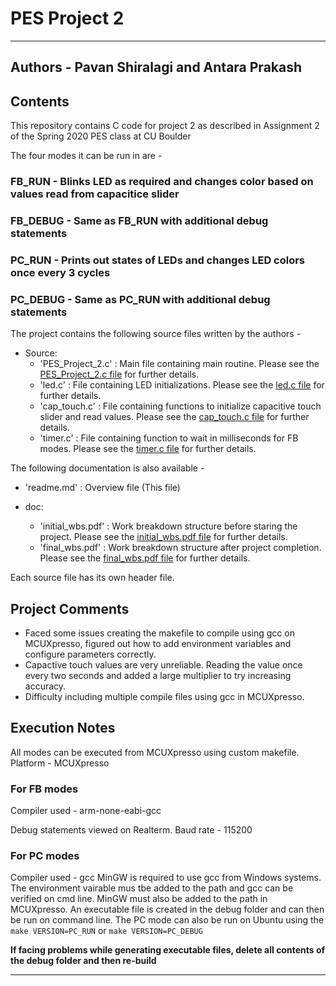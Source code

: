 # PES Project 2
----------------------------------------------------------------------------------------------------------------------------------------------------

## Authors - Pavan Shiralagi and Antara Prakash

## Contents

This repository contains C code for project 2 as described in Assignment 2 of the Spring 2020 PES class at CU Boulder 

The four modes it can be run in are - 
### FB_RUN - Blinks LED as required and changes color based on values read from capacitice slider
### FB_DEBUG - Same as FB_RUN with additional debug statements
### PC_RUN - Prints out states of LEDs and changes LED colors once every 3 cycles
### PC_DEBUG - Same as PC_RUN with additional debug statements

The project contains the following source files written by the authors -
- Source:
	- 'PES_Project_2.c' : Main file containing main routine. 
Please see the [PES_Project_2.c file](./source/PES_Project_2.c) for further details.
	- 'led.c' : File containing LED initializations. 
Please see the [led.c file](./source/led.c) for further details.
	- 'cap_touch.c'	: File containing functions to initialize capacitive touch slider and read values. 
Please see the [cap_touch.c file](./source/cap_touch.c) for further details.
	- 'timer.c' : File containing function to wait in milliseconds for FB modes. 
Please see the [timer.c file](./source/timer.c) for further details.

The following documentation is also available - 
- 'readme.md' : Overview file (This file)

- doc:
	- 'initial_wbs.pdf' : Work breakdown structure before staring the project. 
Please see the [initial_wbs.pdf file](./doc/initial_wbs.pdf) for further details.
	- 'final_wbs.pdf' : Work breakdown structure after project completion. 
Please see the [final_wbs.pdf file](./doc/final_wbs.pdf) for further details.

Each source file has its own header file.

## Project Comments

- Faced some issues creating the makefile to compile using gcc on MCUXpresso, figured out how to add 
  environment variables and configure parameters correctly.
- Capactive touch values are very unreliable.  Reading the value once every two seconds and added a large multiplier to try increasing accuracy.
- Difficulty including multiple compile files using gcc in MCUXpresso.

## Execution Notes

All modes can be executed from MCUXpresso using custom makefile. 
Platform - MCUXpresso

### For FB modes
Compiler used - arm-none-eabi-gcc

Debug statements viewed on Realterm. Baud rate - 115200

### For PC modes
Compiler used - gcc
MinGW is required to use gcc from Windows systems.  The environment vairable mus tbe added to the path and gcc can be verified on cmd line.
MinGW must also be added to the path in MCUXpresso.
An executable file is created in the debug folder and can then be run on command line.
The PC mode can also be run on Ubuntu using the `make VERSION=PC_RUN` or `make VERSION=PC_DEBUG`

**If facing problems while generating executable files, delete all contents of the debug folder and then re-build**

-----------------------------------------------------------------------------------------------------------------------------------------------------